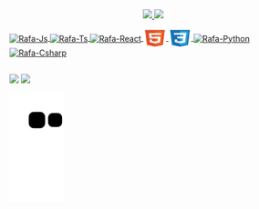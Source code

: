
<div align="center">
  <a href="https://github.com/eduardocf2003">

  <img width="50%" src="https://github-readme-stats.vercel.app/api?username=eduardocf2003&show_icons=true&theme=dracula&include_all_commits=true&count_private=true"/>

  <img width="42%" src="https://github-readme-stats.vercel.app/api/top-langs/?username=eduardocf2003&layout=compact&langs_count=7&theme=dracula"/>

</div>
  <div style="display: inline_block"><br>
  <img align="center" alt="Rafa-Js" height="30" width="40" src="https://cdn.jsdelivr.net/gh/devicons/devicon/icons/java/java-original.svg">
   <img align="center" alt="Rafa-Ts" height="30" width="40" src="https://cdn.jsdelivr.net/gh/devicons/devicon/icons/spring/spring-original.svg">
  <img align="center" alt="Rafa-React" height="30" width="40" src="https://cdn.jsdelivr.net/gh/devicons/devicon/icons/postgresql/postgresql-original.svg">
  <img align="center" alt="Rafa-HTML" height="30" width="40" src="https://raw.githubusercontent.com/devicons/devicon/master/icons/html5/html5-original.svg">
  <img align="center" alt="Rafa-CSS" height="30" width="40" src="https://raw.githubusercontent.com/devicons/devicon/master/icons/css3/css3-original.svg">
  <img align="center" alt="Rafa-Python" height="30" width="40" src="https://cdn.jsdelivr.net/gh/devicons/devicon/icons/bootstrap/bootstrap-original.svg">
  <img align="center" alt="Rafa-Csharp" height="30" width="40" src="https://cdn.jsdelivr.net/gh/devicons/devicon/icons/git/git-original.svg">
 
</div>
  
  ##
  
  <div> 
  <a href="https://api.whatsapp.com/send?phone=5512997235454" target="_blank"><img src="https://img.shields.io/badge/WhatsApp-25D366?style=for-the-badge&logo=whatsapp&logoColor=white" target="_blank"></a>
 <a href="https://www.linkedin.com/in/eduardoc-floriano/" target="_blank"><img src="https://img.shields.io/badge/-LinkedIn-%230077B5?style=for-the-badge&logo=linkedin&logoColor=white" target="_blank"></a> 
 	
  
 
  ![Snake animation](https://github.com/rafaballerini/rafaballerini/blob/output/github-contribution-grid-snake.svg)
 
</div>
